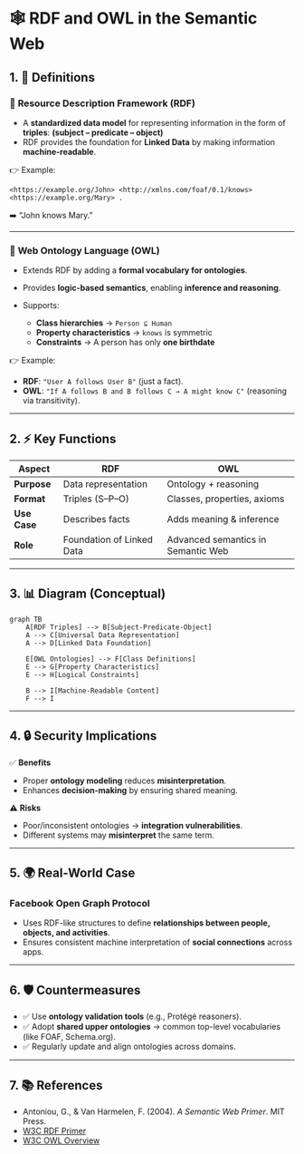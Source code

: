 # 🕸️ RDF and OWL in the Semantic Web

## 1. 📖 Definitions

### 🔹 **Resource Description Framework (RDF)**

* A **standardized data model** for representing information in the form of **triples**:
  **(subject – predicate – object)**
* RDF provides the foundation for **Linked Data** by making information **machine-readable**.

👉 Example:

```turtle
<https://example.org/John> <http://xmlns.com/foaf/0.1/knows> <https://example.org/Mary> .
```

➡️ “John knows Mary.”

---

### 🔹 **Web Ontology Language (OWL)**

* Extends RDF by adding a **formal vocabulary for ontologies**.
* Provides **logic-based semantics**, enabling **inference and reasoning**.
* Supports:

  * **Class hierarchies** → `Person ⊆ Human`
  * **Property characteristics** → `knows` is symmetric
  * **Constraints** → A person has only **one birthdate**

👉 Example:

* **RDF**: `"User A follows User B"` (just a fact).
* **OWL**: `"If A follows B and B follows C → A might know C"` (reasoning via transitivity).

---

## 2. ⚡ Key Functions

| Aspect       | RDF                       | OWL                                |
| ------------ | ------------------------- | ---------------------------------- |
| **Purpose**  | Data representation       | Ontology + reasoning               |
| **Format**   | Triples (S–P–O)           | Classes, properties, axioms        |
| **Use Case** | Describes facts           | Adds meaning & inference           |
| **Role**     | Foundation of Linked Data | Advanced semantics in Semantic Web |

---

## 3. 📊 Diagram (Conceptual)

```mermaid
graph TB
    A[RDF Triples] --> B[Subject-Predicate-Object]
    A --> C[Universal Data Representation]
    A --> D[Linked Data Foundation]

    E[OWL Ontologies] --> F[Class Definitions]
    E --> G[Property Characteristics]
    E --> H[Logical Constraints]

    B --> I[Machine-Readable Content]
    F --> I
```

---

## 4. 🔒 Security Implications

✅ **Benefits**

* Proper **ontology modeling** reduces **misinterpretation**.
* Enhances **decision-making** by ensuring shared meaning.

⚠️ **Risks**

* Poor/inconsistent ontologies → **integration vulnerabilities**.
* Different systems may **misinterpret** the same term.

---

## 5. 🌍 Real-World Case

### **Facebook Open Graph Protocol**

* Uses RDF-like structures to define **relationships between people, objects, and activities**.
* Ensures consistent machine interpretation of **social connections** across apps.

---

## 6. 🛡️ Countermeasures

* ✅ Use **ontology validation tools** (e.g., Protégé reasoners).
* ✅ Adopt **shared upper ontologies** → common top-level vocabularies (like FOAF, Schema.org).
* ✅ Regularly update and align ontologies across domains.

---

## 7. 📚 References

* Antoniou, G., & Van Harmelen, F. (2004). *A Semantic Web Primer*. MIT Press.
* [W3C RDF Primer](https://www.w3.org/TR/rdf-primer/)
* [W3C OWL Overview](https://www.w3.org/TR/owl2-overview/)
